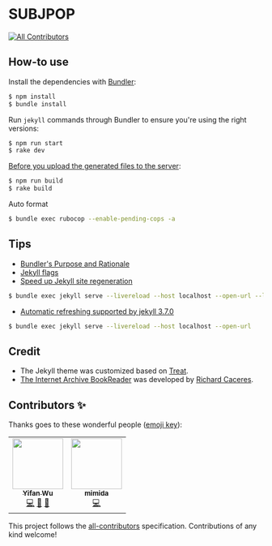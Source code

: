# SUBJPOP
<!-- ALL-CONTRIBUTORS-BADGE:START - Do not remove or modify this section -->
[![All Contributors](https://img.shields.io/badge/all_contributors-2-orange.svg?style=flat-square)](#contributors-)
<!-- ALL-CONTRIBUTORS-BADGE:END -->

## How-to use

Install the dependencies with [Bundler](http://bundler.io/):

```bash
$ npm install
$ bundle install
```

Run `jekyll` commands through Bundler to ensure you're using the right versions:

```bash
$ npm run start
$ rake dev
```

[Before you upload the generated files to the server](https://stackoverflow.com/questions/41511696/jekyll-build-is-putting-localhost-links-in-site-production-files/41512277):

```bash
$ npm run build
$ rake build
```

Auto format

```bash
$ bundle exec rubocop --enable-pending-cops -a
```

## Tips
- [Bundler's Purpose and Rationale](http://bundler.io/rationale.html)
- [Jekyll flags](https://jekyllrb.com/docs/usage/)
- [Speed up Jekyll site regeneration](http://www.marcusoft.net/2015/11/speed-up-jekyll-site-regeneration.html)
```bash
$ bundle exec jekyll serve --livereload --host localhost --open-url --limit_posts 1 
```
- [Automatic refreshing supported by jekyll 3.7.0](https://jekyllrb.com/news/2018/01/02/jekyll-3-7-0-released/)
```bash
$ bundle exec jekyll serve --livereload --host localhost --open-url
```

## Credit
- The Jekyll theme was customized based on [Treat](https://github.com/CloudCannon/treat-jekyll-template). 
- [The Internet Archive BookReader](https://github.com/internetarchive/bookreader) was developed by [Richard Caceres](https://github.com/rchrd2).
## Contributors ✨

Thanks goes to these wonderful people ([emoji key](https://allcontributors.org/docs/en/emoji-key)):

<!-- ALL-CONTRIBUTORS-LIST:START - Do not remove or modify this section -->
<!-- prettier-ignore-start -->
<!-- markdownlint-disable -->
<table>
  <tr>
    <td align="center"><a href="https://yifanwu.studio/"><img src="https://avatars.githubusercontent.com/u/15613549?v=4?s=100" width="100px;" alt=""/><br /><sub><b>Yifan Wu</b></sub></a><br /><a href="https://github.com/IvanWoo/subjpop.github.io/commits?author=IvanWoo" title="Code">💻</a> <a href="#maintenance-IvanWoo" title="Maintenance">🚧</a> <a href="https://github.com/IvanWoo/subjpop.github.io/commits?author=IvanWoo" title="Documentation">📖</a></td>
    <td align="center"><a href="https://github.com/idmimida"><img src="https://avatars.githubusercontent.com/u/39655292?v=4?s=100" width="100px;" alt=""/><br /><sub><b>mimida</b></sub></a><br /><a href="https://github.com/IvanWoo/subjpop.github.io/commits?author=idmimida" title="Code">💻</a></td>
  </tr>
</table>

<!-- markdownlint-restore -->
<!-- prettier-ignore-end -->

<!-- ALL-CONTRIBUTORS-LIST:END -->

This project follows the [all-contributors](https://github.com/all-contributors/all-contributors) specification. Contributions of any kind welcome!